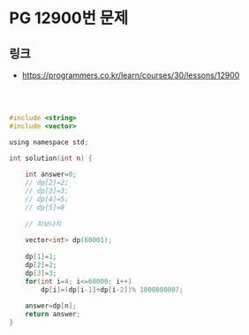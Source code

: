 # PG 12900번 문제

## 링크

- https://programmers.co.kr/learn/courses/30/lessons/12900

<br><br>

```c
#include <string>
#include <vector>

using namespace std;

int solution(int n) {
    
    int answer=0;
    // dp[2]=2;
    // dp[3]=3;
    // dp[4]=5;
    // dp[5]=8
    
    // 피보나치
    
    vector<int> dp(60001);
    
    dp[1]=1;
    dp[2]=2;
    dp[3]=3;
    for(int i=4; i<=60000; i++)
        dp[i]=(dp[i-1]+dp[i-2])% 1000000007;
    
    answer=dp[n];
    return answer;
}

```